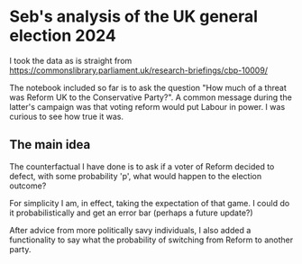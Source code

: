 # Seb's analysis of the UK general election 2024

I took the data as is straight from https://commonslibrary.parliament.uk/research-briefings/cbp-10009/ 

The notebook included so far is to ask the question "How much of a threat was Reform UK to the Conservative Party?". A common message during the latter's campaign was that voting reform would put Labour in power. I was curious to see how true it was. 

## The main idea

The counterfactual I have done is to ask if a voter of Reform decided to defect, with some probability 'p', what would happen to the election outcome?

For simplicity I am, in effect, taking the expectation of that game. I could do it probabilistically and get an error bar (perhaps a future update?)

After advice from more politically savy individuals, I also added a functionality to say what the probability of switching from Reform to another party.
